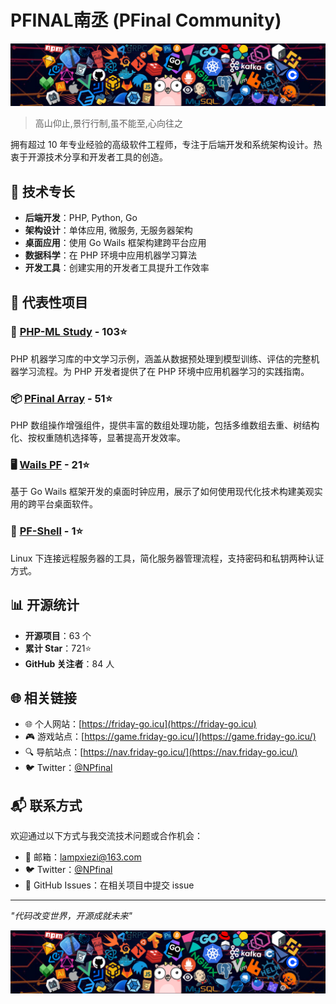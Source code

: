 # PFINAL南丞 (PFinal Community)

![Header](header_1.png)

> 高山仰止,景行行制,虽不能至,心向往之

拥有超过 10 年专业经验的高级软件工程师，专注于后端开发和系统架构设计。热衷于开源技术分享和开发者工具的创造。

## 🌟 技术专长

- **后端开发**：PHP, Python, Go
- **架构设计**：单体应用, 微服务, 无服务器架构
- **桌面应用**：使用 Go Wails 框架构建跨平台应用
- **数据科学**：在 PHP 环境中应用机器学习算法
- **开发工具**：创建实用的开发者工具提升工作效率

## 🚀 代表性项目

### 🧠 [PHP-ML Study](https://github.com/pmlic/PHP-ML-study) - 103⭐
PHP 机器学习库的中文学习示例，涵盖从数据预处理到模型训练、评估的完整机器学习流程。为 PHP 开发者提供了在 PHP 环境中应用机器学习的实践指南。

### 📦 [PFinal Array](https://github.com/pfinalclub/pfinal-array) - 51⭐
PHP 数组操作增强组件，提供丰富的数组处理功能，包括多维数组去重、树结构化、按权重随机选择等，显著提高开发效率。

### 🖥️ [Wails PF](https://github.com/pfinal-nc/wails_pf) - 21⭐
基于 Go Wails 框架开发的桌面时钟应用，展示了如何使用现代化技术构建美观实用的跨平台桌面软件。

### 🔧 [PF-Shell](https://github.com/PFinal-tool/pf-shell) - 1⭐
Linux 下连接远程服务器的工具，简化服务器管理流程，支持密码和私钥两种认证方式。

## 📊 开源统计

- **开源项目**：63 个
- **累计 Star**：721⭐
- **GitHub 关注者**：84 人

## 🌐 相关链接

- 🌐 个人网站：[https://friday-go.icu](https://friday-go.icu)
- 🎮 游戏站点：[https://game.friday-go.icu/](https://game.friday-go.icu/)
- 🔍 导航站点：[https://nav.friday-go.icu/](https://nav.friday-go.icu/)
- 🐦 Twitter：[@NPfinal](https://x.com/NPfinal)

## 📬 联系方式

欢迎通过以下方式与我交流技术问题或合作机会：

- 📧 邮箱：[lampxiezi@163.com](mailto:lampxiezi@163.com)
- 🐦 Twitter：[@NPfinal](https://x.com/NPfinal)
- 💬 GitHub Issues：在相关项目中提交 issue

---

*"代码改变世界，开源成就未来"*

![Footer](header_1.png)